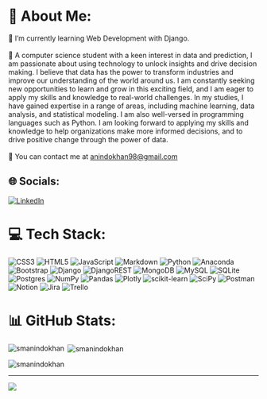 # 💫 About Me:
🌱 I’m currently learning Web Development with Django.<br><br>💬 A computer science student with a keen interest in data and prediction, I am passionate about using technology to unlock insights and drive decision making. I believe that data has the power to transform industries and improve our understanding of the world around us. I am constantly seeking new opportunities to learn and grow in this exciting field, and I am eager to apply my skills and knowledge to real-world challenges. In my studies, I have gained expertise in a range of areas, including machine learning, data analysis, and statistical modeling. I am also well-versed in programming languages such as Python. I am looking forward to applying my skills and knowledge to help organizations make more informed decisions, and to drive positive change through the power of data.<br><br>🔭  You can contact me at anindokhan98@gmail.com


## 🌐 Socials:
[![LinkedIn](https://img.shields.io/badge/LinkedIn-%230077B5.svg?logo=linkedin&logoColor=white)](https://linkedin.com/in/shish-mohammad-khan) 

# 💻 Tech Stack:
![CSS3](https://img.shields.io/badge/css3-%231572B6.svg?style=for-the-badge&logo=css3&logoColor=white) ![HTML5](https://img.shields.io/badge/html5-%23E34F26.svg?style=for-the-badge&logo=html5&logoColor=white) ![JavaScript](https://img.shields.io/badge/javascript-%23323330.svg?style=for-the-badge&logo=javascript&logoColor=%23F7DF1E) ![Markdown](https://img.shields.io/badge/markdown-%23000000.svg?style=for-the-badge&logo=markdown&logoColor=white) ![Python](https://img.shields.io/badge/python-3670A0?style=for-the-badge&logo=python&logoColor=ffdd54) ![Anaconda](https://img.shields.io/badge/Anaconda-%2344A833.svg?style=for-the-badge&logo=anaconda&logoColor=white) ![Bootstrap](https://img.shields.io/badge/bootstrap-%23563D7C.svg?style=for-the-badge&logo=bootstrap&logoColor=white) ![Django](https://img.shields.io/badge/django-%23092E20.svg?style=for-the-badge&logo=django&logoColor=white) ![DjangoREST](https://img.shields.io/badge/DJANGO-REST-ff1709?style=for-the-badge&logo=django&logoColor=white&color=ff1709&labelColor=gray) ![MongoDB](https://img.shields.io/badge/MongoDB-%234ea94b.svg?style=for-the-badge&logo=mongodb&logoColor=white) ![MySQL](https://img.shields.io/badge/mysql-%2300f.svg?style=for-the-badge&logo=mysql&logoColor=white) ![SQLite](https://img.shields.io/badge/sqlite-%2307405e.svg?style=for-the-badge&logo=sqlite&logoColor=white) ![Postgres](https://img.shields.io/badge/postgres-%23316192.svg?style=for-the-badge&logo=postgresql&logoColor=white) ![NumPy](https://img.shields.io/badge/numpy-%23013243.svg?style=for-the-badge&logo=numpy&logoColor=white) ![Pandas](https://img.shields.io/badge/pandas-%23150458.svg?style=for-the-badge&logo=pandas&logoColor=white) ![Plotly](https://img.shields.io/badge/Plotly-%233F4F75.svg?style=for-the-badge&logo=plotly&logoColor=white) ![scikit-learn](https://img.shields.io/badge/scikit--learn-%23F7931E.svg?style=for-the-badge&logo=scikit-learn&logoColor=white) ![SciPy](https://img.shields.io/badge/SciPy-%230C55A5.svg?style=for-the-badge&logo=scipy&logoColor=%white) ![Postman](https://img.shields.io/badge/Postman-FF6C37?style=for-the-badge&logo=postman&logoColor=white) ![Notion](https://img.shields.io/badge/Notion-%23000000.svg?style=for-the-badge&logo=notion&logoColor=white) ![Jira](https://img.shields.io/badge/jira-%230A0FFF.svg?style=for-the-badge&logo=jira&logoColor=white) ![Trello](https://img.shields.io/badge/Trello-%23026AA7.svg?style=for-the-badge&logo=Trello&logoColor=white)
# 📊 GitHub Stats:


<p><img align="left" src="https://github-readme-stats.vercel.app/api/top-langs?username=smanindokhan&show_icons=true&theme=tokyonight&locale=en&layout=compactinclude_all_commits=true&count_private=true&layout=compact&hide_border=true" alt="smanindokhan" /></p>

<p>&nbsp;<img align="center" src="https://github-readme-stats.vercel.app/api?username=smanindokhan&show_icons=true&theme=tokyonight&locale=en&include_all_commits=true&count_private=true&layout=compact&hide_border=true" alt="smanindokhan" /></p>

<p><img align="center" src="https://github-readme-streak-stats.herokuapp.com/?user=smanindokhan&theme=tokyonight&hide_border=true" alt="smanindokhan" /></p>


---
[![](https://visitcount.itsvg.in/api?id=smanindokhan&icon=0&color=0)](https://visitcount.itsvg.in)
